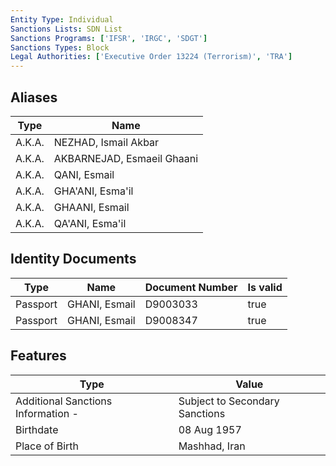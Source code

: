 ```yaml
---
Entity Type: Individual
Sanctions Lists: SDN List
Sanctions Programs: ['IFSR', 'IRGC', 'SDGT']
Sanctions Types: Block
Legal Authorities: ['Executive Order 13224 (Terrorism)', 'TRA']
---
```


## Aliases
| Type  | Name      | 
|-------|-----------|
| A.K.A. | NEZHAD, Ismail Akbar |
| A.K.A. | AKBARNEJAD, Esmaeil Ghaani |
| A.K.A. | QANI, Esmail |
| A.K.A. | GHA'ANI, Esma'il |
| A.K.A. | GHAANI, Esmail |
| A.K.A. | QA'ANI, Esma'il |

## Identity Documents
| Type  | Name      | Document Number | Is valid |
|-------|-----------|-----------------|----------|
| Passport | GHANI, Esmail | D9003033 | true |
| Passport | GHANI, Esmail | D9008347 | true |

## Features
| Type  | Value      |
|-------|------------|
| Additional Sanctions Information - | Subject to Secondary Sanctions |
| Birthdate | 08 Aug 1957 |
| Place of Birth | Mashhad, Iran |
